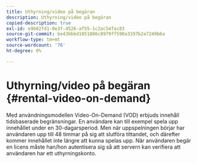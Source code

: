 ```yaml
---
title: Uthyrning/video på begäran
description: Uthyrning/video på begäran
copied-description: true
exl-id: e9b02fd1-0e3f-4526-af55-1c2ac54fac83
source-git-commit: be43bbbd1051886c8979ff590a3197b2a7249b6a
workflow-type: tm+mt
source-wordcount: '76'
ht-degree: 0%

---
```


# Uthyrning/video på begäran {#rental-video-on-demand}

Med användningsmodellen Video-On-Demand (VOD) erbjuds innehåll tidsbaserade begränsningar. En användare kan till exempel spela upp innehållet under en 30-dagarsperiod. Men när uppspelningen börjar har användaren upp till 48 timmar på sig att slutföra tittandet, och därefter kommer innehållet inte längre att kunna spelas upp. När användaren begär en licens måste han/hon autentisera sig så att servern kan verifiera att användaren har ett uthyrningskonto.
